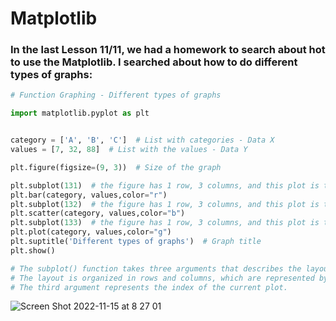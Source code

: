 # Matplotlib

### In the last Lesson 11/11, we had a homework to search about hot to use the Matplotlib. I searched about how to do different types of graphs:

```.py
# Function Graphing - Different types of graphs

import matplotlib.pyplot as plt


category = ['A', 'B', 'C']  # List with categories - Data X
values = [7, 32, 88]  # List with the values - Data Y

plt.figure(figsize=(9, 3))  # Size of the graph

plt.subplot(131)  # the figure has 1 row, 3 columns, and this plot is the first plot.
plt.bar(category, values,color="r")
plt.subplot(132)  # the figure has 1 row, 3 columns, and this plot is the second plot.
plt.scatter(category, values,color="b")
plt.subplot(133)  # the figure has 1 row, 3 columns, and this plot is the third plot.
plt.plot(category, values,color="g")
plt.suptitle('Different types of graphs')  # Graph title
plt.show()

# The subplot() function takes three arguments that describes the layout of the figure.
# The layout is organized in rows and columns, which are represented by the first and second argument.
# The third argument represents the index of the current plot.

```
![Screen Shot 2022-11-15 at 8 27 01](https://user-images.githubusercontent.com/111819437/201789099-712a6418-dc3d-4386-8e6b-729685f121be.png)
